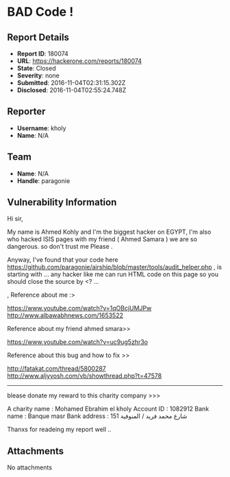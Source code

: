 # BAD Code ! 

## Report Details
- **Report ID**: 180074
- **URL**: https://hackerone.com/reports/180074
- **State**: Closed
- **Severity**: none
- **Submitted**: 2016-11-04T02:31:15.302Z
- **Disclosed**: 2016-11-04T02:55:24.748Z

## Reporter
- **Username**: kholy
- **Name**: N/A

## Team
- **Name**: N/A
- **Handle**: paragonie

## Vulnerability Information
Hi sir,

My name is Ahmed Kohly and I'm the biggest hacker on EGYPT, I'm also who hacked ISIS pages with my friend ( Ahmed Samara ) we are so dangerous. so don't trust me Please .

Anyway, I've found that your code here  https://github.com/paragonie/airship/blob/master/tools/audit_helper.php , is starting with <?php and it should be with ?> ... any hacker like me can run HTML code on this page so you should close the source by <? ... 

,
Reference about me :>

https://www.youtube.com/watch?v=1qOBcjUMJPw
http://www.albawabhnews.com/1653522

Reference about my friend ahmed smara>>

https://www.youtube.com/watch?v=uc9ug5zhr3o

Reference about this bug and how to fix >>

http://fatakat.com/thread/5800287
http://www.aljyyosh.com/vb/showthread.php?t=47578

----------------------------------------------------
blease donate my reward to this  charity company >>>

A charity name : Mohamed Ebrahim el kholy 
Account ID : 1082912
Bank name : Banque masr 
Bank address : 151 شارع محمد فريد / المنوفية

Thanxs for readeing my report well .. 



## Attachments
No attachments
